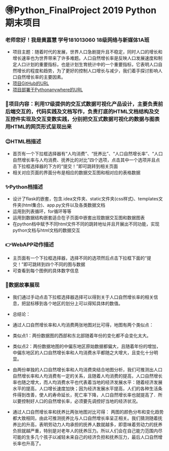 # 🉐Python_FinalProject 2019 Python 期末项目 
### 老师您好！我是黄嘉慧 学号181013060 18级网络与新媒体1A班
- 项目主题：随着时代的发展，世界人口急剧提升且不稳定，同时人口的增长和增长速率也为世界带来了许多难题。人口自然增长率是反映人口发展速度和制定人口计划的重要指标，也是计划生育统计中的一个重要指标，它表明人口自然增长的程度和趋势，为了更好的控制人口增长与减少，我们着手探讨影响人口自然增长率的主要因素。
- [项目GitHub的URL](https://github.com/Carrin328/Python_Final)
- [项目部署于Pythonanywhere的URL](http://huangjiahui.pythonanywhere.com/subpage)

### 🚩项目内容：利用17级提供的交互式数据可视化产品设计，主要负责前后端交互的，代码实践及文档写作，负责打底的HTML文档结构及交互控件实现及交互变数实践，分别把交互式数据可视化的数据与图表用HTML的网页形式呈现出来

### 😉HTML档描述
- 首页有一个下拉框选择器有“人均消费”、“抚养比”、“人口自然增长率”、“人口自然增长率与人均消费、抚养比的对比”四个选项，点击其中一个选项并且点击下拉框选择器的下方的“提交！”即可跳转到相关页面
- 相关对应页面的界面分布是相应的数据交互图和相对应的表格数据

### ✨Python档描述
- 设计了flask的嵌套，包含.idea文件夹、static文件夹(css样式)、templates文件夹(html集合)、app.py文件以及各类数据文档
- 运用到列表循环，for循环等等
- 运用到数据结构嵌套适合在子页面中嵌套出现数据交互图和数据图表
- 在python档中赋予不同html文件不同的跳转地址并且开展出不同功能，实现python文档与html文档的数据交互

### 👉WebAPP动作描述
- 主页面有一个下拉框选择器，选择不同的选项然后点击下拉框下面的“提交！”即可跳转到四个不同的图与数据
- 可查看到每个图例的具体数字信息

### 💎数据故事展现
- 我们通过手动点击下拉框选择器选择可以得到关于人口自然增长率的相关信息，把鼠标移到各个地区的划分上可以得知具体的数值。
- 总结论：
- 通过人口自然增长率和人均消费两张地图对比可得，地图有两个类似点：
- 类似点1：两份数据图的西部和东北部随着年份的变化都不会变化太大。

- 类似点2：两份数据地图的中偏东地区原始数据都偏大，且随着年份的增加，中偏东地区的人口自然增长率和人均消费水平都随之大增大，且变化十分明显。

- 由两份单独的人口自然增长率和人均消费突结合地图分析，我们可推测出人口自然增长率和人均消费有一定的关系，且随着人均消费的提高，人口自然增长率也随之增大，而人均消费水平也代表着当地的经济发展水平：随着经济发展水平的提高，人口增长速度加快；因为经济发展水平提高，人们的各种生活条件得到改善，使人的寿命延长，死亡率下降，人口自然增长率也就提高了．所以要控制好人口的自然增长率，必须要先调控好当地的经济状况。

- 通过人口自然增长率和抚养比两张地图对比可得：
两图的颜色分布和变化趋势都大致相同，由此可推测抚养比与人口自然增长率呈正相关。我们猜测随着抚养比的升高，表明劳动力人均承担的抚养人数就越多，即意味着劳动力的抚养负担就越严重，特别是对老年人的抚养压力。所以人们会在自己能力范围内尽可能的生多几个孩子以减轻未来自己的经济负担和抚养压力，最后人口自然增长率也升高了。


